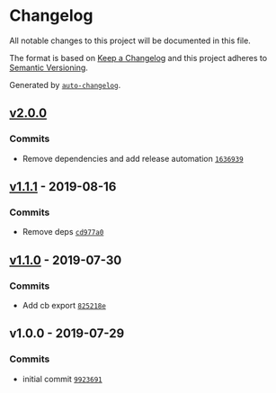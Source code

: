 # Changelog

All notable changes to this project will be documented in this file.

The format is based on [Keep a Changelog](https://keepachangelog.com/en/1.0.0/)
and this project adheres to [Semantic Versioning](https://semver.org/spec/v2.0.0.html).

Generated by [`auto-changelog`](https://github.com/CookPete/auto-changelog).

## [v2.0.0](https://github.com/bcomnes/p-temporary-directory/compare/v1.1.1...v2.0.0)

### Commits

- Remove dependencies and add release automation [`1636939`](https://github.com/bcomnes/p-temporary-directory/commit/163693902336a2d2ed580ae7b69b6275955f7177)

## [v1.1.1](https://github.com/bcomnes/p-temporary-directory/compare/v1.1.0...v1.1.1) - 2019-08-16

### Commits

- Remove deps [`cd977a0`](https://github.com/bcomnes/p-temporary-directory/commit/cd977a027b9a42250e0976f18cdb975473087567)

## [v1.1.0](https://github.com/bcomnes/p-temporary-directory/compare/v1.0.0...v1.1.0) - 2019-07-30

### Commits

- Add cb export [`825218e`](https://github.com/bcomnes/p-temporary-directory/commit/825218e08203cd161cc2999bcb9c0b8c61368b12)

## v1.0.0 - 2019-07-29

### Commits

- initial commit [`9923691`](https://github.com/bcomnes/p-temporary-directory/commit/9923691f461eec7ec78c2b824229f36a3ac29d6f)
